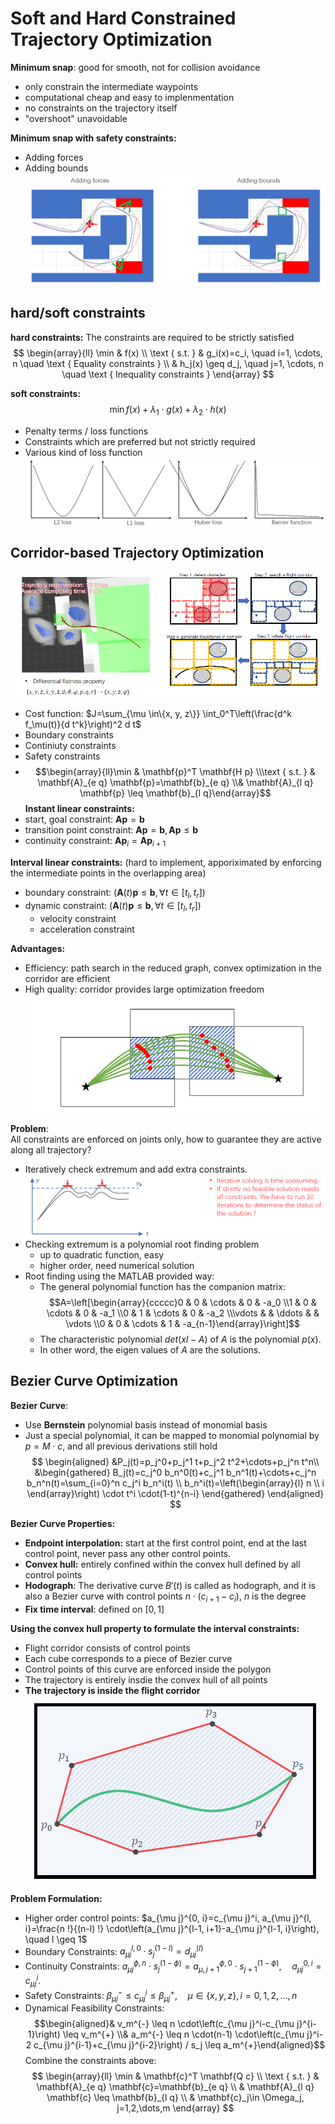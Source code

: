 # Soft and Hard Constrained Trajectory Optimization
**Minimum snap**: good for smooth, not for collision avoidance
+ only constrain the intermediate waypoints
+ computational cheap and easy to implenmentation
+ no constraints on the trajectory itself
+ "overshoot" unavoidable

**Minimum snap with safety constraints:**
+ Adding forces
+ Adding bounds
![](../Resource/soft_hard_constrained_trajectory_optimization_img_1.png)

## hard/soft constraints

**hard constraints:** The constraints are required to be strictly satisfied
$$
\begin{array}{ll}
\min & f(x) \\
\text { s.t. } & g_i(x)=c_i, \quad i=1, \cdots, n \quad \text { Equality constraints } \\
& h_j(x) \geq d_j, \quad j=1, \cdots, n \quad \text { Inequality constraints }
\end{array}
$$

**soft constraints:**
$$
\min  f(x)+\lambda_1\cdot g(x)+\lambda_2\cdot h(x)
$$
+ Penalty terms / loss functions
+ Constraints which are preferred but not strictly required
+ Various kind of loss function
![](../Resource/soft_hard_constrained_trajectory_optimization_img_2.png)


## Corridor-based Trajectory Optimization
![](../Resource/soft_hard_constrained_trajectory_optimization_img_3.png)
+ Cost function: $J=\sum_{\mu \in\{x, y, z\}} \int_0^T\left(\frac{d^k f_\mu(t)}{d t^k}\right)^2 d t$
+ Boundary constraints
+ Continiuty constraints
+ Safety constraints
+ $$\begin{array}{ll}\min & \mathbf{p}^T \mathbf{H p} \\\text { s.t. } & \mathbf{A}_{e q} \mathbf{p}=\mathbf{b}_{e q} \\& \mathbf{A}_{l q} \mathbf{p} \leq \mathbf{b}_{l q}\end{array}$$
**Instant linear constraints:**
+ start, goal constraint: $\mathbf{A}\mathbf{p}=\mathbf{b}$
+ transition point constraint: $\mathbf{A}\mathbf{p}=\mathbf{b},\mathbf{A}\mathbf{p}\leq\mathbf{b}$
+ continuity constraint: $\mathbf{A}\mathbf{p}_i=\mathbf{A}\mathbf{p}_{i+1}$

**Interval linear constraints:** (hard to implement, apporiximated by enforcing the intermediate points in the overlapping area)
+ boundary constraint: $\left(\mathbf{A}(t) \mathbf{p} \leq \mathbf{b}, \forall t \in\left[t_l, t_r\right]\right)$
+ dynamic constraint: $\left(\mathbf{A}(t) \mathbf{p} \leq \mathbf{b}, \forall t \in\left[t_l, t_r\right]\right)$
	+ velocity constraint
	+ acceleration constraint

**Advantages:**
+ Efficiency: path search in the reduced graph, convex optimization in the corridor are efficient
+ High quality: corridor provides large optimization freedom
![](../Resource/soft_hard_constrained_trajectory_optimization_img_4.png)

**Problem**:  
All constraints are enforced on joints only, how to guarantee they are active along all trajectory?
+ Iteratively check extremum and add extra constraints.![](../Resource/soft_hard_constrained_trajectory_optimization_img_5.png)
+ Checking extremum is a polynomial root finding problem
	+ up to quadratic function, easy
	+ higher order, need numerical solution
+ Root finding using the MATLAB provided way:
	+ The general polynomial function has the companion matrix: $$A=\left[\begin{array}{ccccc}0 & 0 & \cdots & 0 & -a_0 \\1 & 0 & \cdots & 0 & -a_1 \\0 & 1 & \cdots & 0 & -a_2 \\\vdots & & \ddots & & \vdots \\0 & 0 & \cdots & 1 & -a_{n-1}\end{array}\right]$$
	+ The characteristic polynomial $det(xI-A)$ of $A$ is the polynomial $p(x)$.
	+ In other word, the eigen values of $A$ are the solutions.

## Bezier Curve Optimization

**Bezier Curve**:
+ Use **Bernstein** polynomial basis instead of monomial basis
+ Just a special polynomial, it can be mapped to monomial polynomial by $p=M\cdot c$, and all previous derivations still hold
$$
\begin{aligned}
&P_j(t)=p_j^0+p_j^1 t+p_j^2 t^2+\cdots+p_j^n t^n\\
&\begin{gathered}
B_j(t)=c_j^0 b_n^0(t)+c_j^1 b_n^1(t)+\cdots+c_j^n b_n^n(t)=\sum_{i=0}^n c_j^i b_n^i(t) \\
b_n^i(t)=\left(\begin{array}{l}
n \\
i
\end{array}\right) \cdot t^i \cdot(1-t)^{n-i}
\end{gathered}
\end{aligned}
$$

**Bezier Curve Properties:**
+ **Endpoint interpolation:** start at the first control point, end at the last control point, never pass any other control points.
+ **Convex hull:** entirely confined within the convex hull defined by all control points
+ **Hodograph**: The derivative curve $B'(t)$ is called as hodograph, and it is also a Bezier curve with control points $n\cdot(c_{i+1}-c_i)$, $n$ is the degree
+ **Fix time interval**: defined on $[0,1]$

**Using the convex hull property to formulate the interval constraints:**
+ Flight corridor consists of control points
+ Each cube corresponds to a piece of Bezier curve
+ Control points of this curve are enforced inside the polygon
+ The trajectory is entirely insdie the convex hull of all points
+ **The trajectory is inside the flight corridor**
![500](../Resource/soft_hard_constrained_trajectory_optimization_img_6.png)

**Problem Formulation:**
+ Higher order control points: $a_{\mu j}^{0, i}=c_{\mu j}^i, a_{\mu j}^{l, i}=\frac{n !}{(n-l) !} \cdot\left(a_{\mu j}^{l-1, i+1}-a_{\mu j}^{l-1, i}\right), \quad l \geq 1$
+ Boundary Constraints: $a_{\mu j}^{l, 0} \cdot s_j^{(1-l)}=d_{\mu j}^{(l)}$
+ Continuity Constraints: $a_{\mu j}^{\phi, n} \cdot s_j^{(1-\phi)}=a_{\mu, j+1}^{\phi, 0} \cdot s_{j+1}^{(1-\phi)}, \quad a_{\mu j}^{0, i}=c_{\mu j}^i .$
+ Safety Constraints: $\beta_{\mu j}^{-} \leq c_{\mu j}^i \leq \beta_{\mu j}^{+}, \quad \mu \in\{x, y, z\}, i=0,1,2, \ldots, n$
+ Dynamical Feasibility Constraints: $$\begin{aligned}& v_m^{-} \leq n \cdot\left(c_{\mu j}^i-c_{\mu j}^{i-1}\right) \leq v_m^{+} \\& a_m^{-} \leq n \cdot(n-1) \cdot\left(c_{\mu j}^i-2 c_{\mu j}^{i-1}+c_{\mu j}^{i-2}\right) / s_j \leq a_m^{+}\end{aligned}$$
Combine the constraints above:
$$
\begin{array}{ll}
\min & \mathbf{c}^T \mathbf{Q c} \\
\text { s.t. } & \mathbf{A}_{e q} \mathbf{c}=\mathbf{b}_{e q} \\
& \mathbf{A}_{l q} \mathbf{c} \leq \mathbf{b}_{l q} \\
& \mathbf{c}_j\in \Omega_j, j=1,2,\dots,m
\end{array}
$$